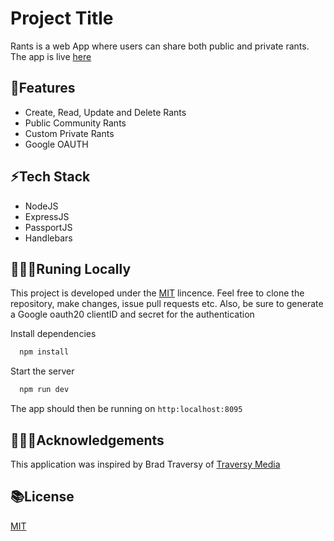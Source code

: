 
# Project Title

Rants is a web App where users can share both public and private rants. The app is live [here](https://rants-app.herokuapp.com/)


## 💫Features

- Create, Read, Update and Delete Rants
- Public Community Rants
- Custom Private Rants
- Google OAUTH


## ⚡️Tech Stack

- NodeJS
- ExpressJS
- PassportJS
- Handlebars


## 👨🏾‍💻Runing Locally

This project is developed under the [MIT](https://choosealicense.com/licenses/mit/) lincence. Feel free to clone the repository, make changes, issue pull requests etc.
Also, be sure to generate a Google oauth20 clientID and secret for the authentication

Install dependencies

```bash
  npm install
```

Start the server

```bash
  npm run dev
```

The app should then be running on `http:localhost:8095`


## 👨🏿‍🏫Acknowledgements

This application was inspired by Brad Traversy of [Traversy Media](https://www.traversymedia.com/)
 


## 📚License

[MIT](https://choosealicense.com/licenses/mit/)


